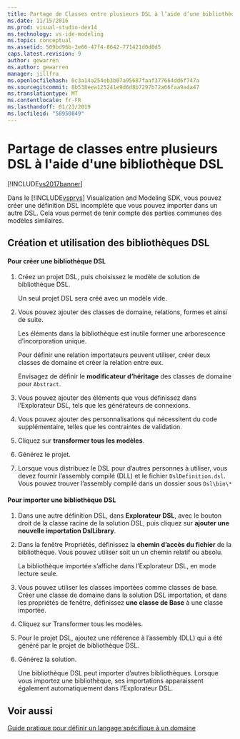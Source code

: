 ```yaml
---
title: Partage de Classes entre plusieurs DSL à l’aide d’une bibliothèque DSL | Microsoft Docs
ms.date: 11/15/2016
ms.prod: visual-studio-dev14
ms.technology: vs-ide-modeling
ms.topic: conceptual
ms.assetid: 509bd96b-3e66-47f4-8642-771421d0d0d5
caps.latest.revision: 9
author: gewarren
ms.author: gewarren
manager: jillfra
ms.openlocfilehash: 0c3a14a254eb3b07a95687faaf377664dd6f747a
ms.sourcegitcommit: 8b538eea125241e9d6d8b7297b72a66faa9a4a47
ms.translationtype: MT
ms.contentlocale: fr-FR
ms.lasthandoff: 01/23/2019
ms.locfileid: "58950849"
---
```

# <a name="sharing-classes-between-dsls-by-using-a-dsl-library"></a>Partage de classes entre plusieurs DSL à l'aide d'une bibliothèque DSL
[!INCLUDE[vs2017banner](../includes/vs2017banner.md)]

Dans le [!INCLUDE[vsprvs](../includes/vsprvs-md.md)] Visualization and Modeling SDK, vous pouvez créer une définition DSL incomplète que vous pouvez importer dans un autre DSL. Cela vous permet de tenir compte des parties communes des modèles similaires.  
  
## <a name="creating-and-using-dsl-libraries"></a>Création et utilisation des bibliothèques DSL  
  
#### <a name="to-create-a-dsl-library"></a>Pour créer une bibliothèque DSL  
  
1.  Créez un projet DSL, puis choisissez le modèle de solution de bibliothèque DSL.  
  
     Un seul projet DSL sera créé avec un modèle vide.  
  
2.  Vous pouvez ajouter des classes de domaine, relations, formes et ainsi de suite.  
  
     Les éléments dans la bibliothèque est inutile former une arborescence d’incorporation unique.  
  
     Pour définir une relation importateurs peuvent utiliser, créer deux classes de domaine et créer la relation entre eux.  
  
     Envisagez de définir le **modificateur d’héritage** des classes de domaine pour `Abstract`.  
  
3.  Vous pouvez ajouter des éléments que vous définissez dans l’Explorateur DSL, tels que les générateurs de connexions.  
  
4.  Vous pouvez ajouter des personnalisations qui nécessitent du code supplémentaire, telles que les contraintes de validation.  
  
5.  Cliquez sur **transformer tous les modèles**.  
  
6.  Générez le projet.  
  
7.  Lorsque vous distribuez le DSL pour d’autres personnes à utiliser, vous devez fournir l’assembly compilé (DLL) et le fichier `DslDefinition.dsl`. Vous pouvez trouver l’assembly compilé dans un dossier sous `Dsl\bin\*`  
  
#### <a name="to-import-a-dsl-library"></a>Pour importer une bibliothèque DSL  
  
1. Dans une autre définition DSL, dans **Explorateur DSL**, avec le bouton droit de la classe racine de la solution DSL, puis cliquez sur **ajouter une nouvelle importation DslLibrary**.  
  
2. Dans la fenêtre Propriétés, définissez la **chemin d’accès du fichier** de la bibliothèque. Vous pouvez utiliser soit un un chemin relatif ou absolu.  
  
    La bibliothèque importée s’affiche dans l’Explorateur DSL, en mode lecture seule.  
  
3. Vous pouvez utiliser les classes importées comme classes de base. Créer une classe de domaine dans la solution DSL importation, et dans les propriétés de fenêtre, définissez **une classe de Base** à une classe importée.  
  
4. Cliquez sur Transformer tous les modèles.  
  
5. Pour le projet DSL, ajoutez une référence à l’assembly (DLL) qui a été généré par le projet de bibliothèque DSL.  
  
6. Générez la solution.  
  
   Une bibliothèque DSL peut importer d’autres bibliothèques. Lorsque vous importez une bibliothèque, ses importations apparaissent également automatiquement dans l’Explorateur DSL.  
  
## <a name="see-also"></a>Voir aussi  
 [Guide pratique pour définir un langage spécifique à un domaine](../modeling/how-to-define-a-domain-specific-language.md)
